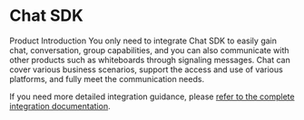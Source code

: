 # Chat SDK
Product Introduction
You only need to integrate Chat SDK to easily gain chat, conversation, group capabilities, and you can also communicate with other products such as whiteboards through signaling messages. Chat can cover various business scenarios, support the access and use of various platforms, and fully meet the communication needs.

If you need more detailed integration guidance, please [refer to the complete integration documentation](https://trtc.io/document/34307?platform=ios%20and%20macos&product=chat&menulabel=sdk).

